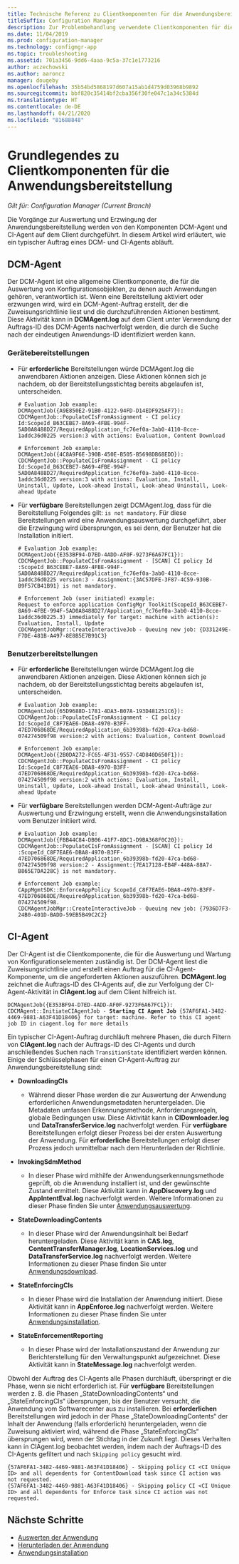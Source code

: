 ```yaml
---
title: Technische Referenz zu Clientkomponenten für die Anwendungsbereitstellung
titleSuffix: Configuration Manager
description: Zur Problembehandlung verwendete Clientkomponenten für die Anwendungsbereitstellung in Configuration Manager.
ms.date: 11/04/2019
ms.prod: configuration-manager
ms.technology: configmgr-app
ms.topic: troubleshooting
ms.assetid: 701a3456-9dd6-4aaa-9c5a-37c1e1773216
author: aczechowski
ms.author: aaroncz
manager: dougeby
ms.openlocfilehash: 35b54bd5868197d607a15ab1d4759d03968b9892
ms.sourcegitcommit: bbf820c35414bf2cba356f30fe047c1a34c5384d
ms.translationtype: HT
ms.contentlocale: de-DE
ms.lasthandoff: 04/21/2020
ms.locfileid: "81688848"
---
```

# <a name="understanding-application-deployment-client-components"></a>Grundlegendes zu Clientkomponenten für die Anwendungsbereitstellung

*Gilt für: Configuration Manager (Current Branch)*

Die Vorgänge zur Auswertung und Erzwingung der Anwendungsbereitstellung werden von den Komponenten DCM-Agent und CI-Agent auf dem Client durchgeführt. In diesem Artikel wird erläutert, wie ein typischer Auftrag eines DCM- und CI-Agents abläuft.

## <a name="dcm-agent"></a>DCM-Agent

Der DCM-Agent ist eine allgemeine Clientkomponente, die für die Auswertung von Konfigurationsobjekten, zu denen auch Anwendungen gehören, verantwortlich ist. Wenn eine Bereitstellung aktiviert oder erzwungen wird, wird ein DCM-Agent-Auftrag erstellt, der die Zuweisungsrichtlinie liest und die durchzuführenden Aktionen bestimmt. Diese Aktivität kann in **DCMAgent.log** auf dem Client unter Verwendung der Auftrags-ID des DCM-Agents nachverfolgt werden, die durch die Suche nach der eindeutigen Anwendungs-ID identifiziert werden kann.

### <a name="device-deployments"></a>Gerätebereitstellungen

- Für **erforderliche** Bereitstellungen würde DCMAgent.log die anwendbaren Aktionen anzeigen. Diese Aktionen können sich je nachdem, ob der Bereitstellungsstichtag bereits abgelaufen ist, unterscheiden.

    ```text
    # Evaluation Job example:
    DCMAgentJob({A9E850E2-91B0-4122-94FD-D14EDF925AF7}): CDCMAgentJob::PopulateCIsFromAssignment - CI policy Id:ScopeId_B63CEBE7-8A69-4FBE-994F-5AD0A8488D27/RequiredApplication_fc76ef0a-3ab0-4110-8cce-1addc36d0225 version:3 with actions: Evaluation, Content Download

    # Enforcement Job example:
    DCMAgentJob({4C8A9F6E-390B-450E-B505-B5698DB68EDD}): CDCMAgentJob::PopulateCIsFromAssignment - CI policy Id:ScopeId_B63CEBE7-8A69-4FBE-994F-5AD0A8488D27/RequiredApplication_fc76ef0a-3ab0-4110-8cce-1addc36d0225 version:3 with actions: Evaluation, Install, Uninstall, Update, Look-ahead Install, Look-ahead Uninstall, Look-ahead Update
    ```

- Für **verfügbare** Bereitstellungen zeigt DCMAgent.log, dass für die Bereitstellung Folgendes gilt: `is not mandatory`. Für diese Bereitstellungen wird eine Anwendungsauswertung durchgeführt, aber die Erzwingung wird übersprungen, es sei denn, der Benutzer hat die Installation initiiert.

    ```text
    # Evaluation Job example:
    DCMAgentJob({E353BF94-D7ED-4ADD-AF0F-9273F6A67FC1}): CDCMAgentJob::PopulateCIsFromAssignment - [SCAN] CI policy Id :ScopeId_B63CEBE7-8A69-4FBE-994F-5AD0A8488D27/RequiredApplication_fc76ef0a-3ab0-4110-8cce-1addc36d0225 version:3 - Assignment:{3AC57DFE-3F87-4C59-930B-B9F57CB41B91} is not mandatory.

    # Enforcement Job (user initiated) example:
    Request to enforce application ConfigMgr Toolkit(ScopeId_B63CEBE7-8A69-4FBE-994F-5AD0A8488D27/Application_fc76ef0a-3ab0-4110-8cce-1addc36d0225.3) immediately for target: machine with action(s): Evaluation, Install, Update
    CDCMAgentJobMgr::CreateInteractiveJob - Queuing new job: {D331249E-F7DE-481B-A497-8E8B5E7B91C3}

    ```

### <a name="user-deployments"></a>Benutzerbereitstellungen

- Für **erforderliche** Bereitstellungen würde DCMAgent.log die anwendbaren Aktionen anzeigen. Diese Aktionen können sich je nachdem, ob der Bereitstellungsstichtag bereits abgelaufen ist, unterscheiden.

    ```text
    # Evaluation Job example:
    DCMAgentJob({65D9688D-1781-4DA3-B07A-193D481251C6}): CDCMAgentJob::PopulateCIsFromAssignment - CI policy Id:ScopeId_C8F7EAE6-DBA8-4970-B3FF-47ED706868DE/RequiredApplication_6b39398b-fd20-47ca-bd68-074274509f98 version:2 with actions: Evaluation, Content Download

    # Enforcement Job example:
    DCMAgentJob({2B0DA272-FC65-4F31-9557-C4D840D650F1}): CDCMAgentJob::PopulateCIsFromAssignment - CI policy Id:ScopeId_C8F7EAE6-DBA8-4970-B3FF-47ED706868DE/RequiredApplication_6b39398b-fd20-47ca-bd68-074274509f98 version:2 with actions: Evaluation, Install, Uninstall, Update, Look-ahead Install, Look-ahead Uninstall, Look-ahead Update
    ```

- Für **verfügbare** Bereitstellungen werden DCM-Agent-Aufträge zur Auswertung und Erzwingung erstellt, wenn die Anwendungsinstallation vom Benutzer initiiert wird.

    ```text
    # Evaluation Job example:
    DCMAgentJob({FBB44C84-DB06-41F7-8DC1-D9BA368F0C20}): CDCMAgentJob::PopulateCIsFromAssignment - [SCAN] CI policy Id :ScopeId_C8F7EAE6-DBA8-4970-B3FF-47ED706868DE/RequiredApplication_6b39398b-fd20-47ca-bd68-074274509f98 version:2 - Assignment:{7EA17128-EB4F-448A-88A7-B865E7DA228C} is not mandatory.

    # Enforcement Job example:
    CAppMgmtSDK::EnforceAppPolicy ScopeId_C8F7EAE6-DBA8-4970-B3FF-47ED706868DE/RequiredApplication_6b39398b-fd20-47ca-bd68-074274509f98.
    CDCMAgentJobMgr::CreateInteractiveJob - Queuing new job: {7936D7F3-24B0-401D-BADD-59EB5B49C2C2}
    ```

## <a name="ci-agent"></a>CI-Agent

Der CI-Agent ist die Clientkomponente, die für die Auswertung und Wartung von Konfigurationselementen zuständig ist. Der DCM-Agent liest die Zuweisungsrichtlinie und erstellt einen Auftrag für die CI-Agent-Komponente, um die angeforderten Aktionen auszuführen. **DCMAgent.log** zeichnet die Auftrags-ID des CI-Agents auf, die zur Verfolgung der CI-Agent-Aktivität in **CIAgent.log** auf dem Client hilfreich ist.

<pre><code class="lang-text">DCMAgentJob({E353BF94-D7ED-4ADD-AF0F-9273F6A67FC1}): CDCMAgent::InitiateCIAgentJob - <b>Starting CI Agent Job</b> {57AF6FA1-3482-4469-9881-A63F41D18406} for target: machine. Refer to this CI agent job ID in ciagent.log for more details
</code></pre>

Ein typischer CI-Agent-Auftrag durchläuft mehrere Phasen, die durch Filtern von **CIAgent.log** nach der Auftrags-ID des CI-Agents und durch anschließendes Suchen nach `TransitionState` identifiziert werden können. Einige der Schlüsselphasen für einen CI-Agent-Auftrag zur Anwendungsbereitstellung sind:

- **DownloadingCIs**
  - Während dieser Phase werden die zur Auswertung der Anwendung erforderlichen Anwendungsmetadaten heruntergeladen. Die Metadaten umfassen Erkennungsmethode, Anforderungsregeln, globale Bedingungen usw. Diese Aktivität kann in **CIDownloader.log** und **DataTransferService.log** nachverfolgt werden. Für **verfügbare** Bereitstellungen erfolgt dieser Prozess bei der ersten Auswertung der Anwendung. Für **erforderliche** Bereitstellungen erfolgt dieser Prozess jedoch unmittelbar nach dem Herunterladen der Richtlinie.

- **InvokingSdmMethod**
  - In dieser Phase wird mithilfe der Anwendungserkennungsmethode geprüft, ob die Anwendung installiert ist, und der gewünschte Zustand ermittelt. Diese Aktivität kann in **AppDiscovery.log** und **AppIntentEval.log** nachverfolgt werden. Weitere Informationen zu dieser Phase finden Sie unter [Anwendungsauswertung](deployment-evaluation-technical-reference.md).

- **StateDownloadingContents**
  - In dieser Phase wird der Anwendungsinhalt bei Bedarf heruntergeladen. Diese Aktivität kann in **CAS.log**, **ContentTransferManager.log**, **LocationServices.log** und **DataTransferService.log** nachverfolgt werden. Weitere Informationen zu dieser Phase finden Sie unter [Anwendungsdownload](deployment-download-technical-reference.md).

- **StateEnforcingCIs**
  - In dieser Phase wird die Installation der Anwendung initiiert. Diese Aktivität kann in **AppEnforce.log** nachverfolgt werden. Weitere Informationen zu dieser Phase finden Sie unter [Anwendungsinstallation](deployment-install-technical-reference.md).

- **StateEnforcementReporting**
  - In dieser Phase wird der Installationszustand der Anwendung zur Berichterstellung für den Verwaltungspunkt aufgezeichnet. Diese Aktivität kann in **StateMessage.log** nachverfolgt werden.

Obwohl der Auftrag des CI-Agents alle Phasen durchläuft, überspringt er die Phase, wenn sie nicht erforderlich ist. Für **verfügbare** Bereitstellungen werden z. B. die Phasen „StateDownloadingContents“ und „StateEnforcingCIs“ übersprungen, bis der Benutzer versucht, die Anwendung vom Softwarecenter aus zu installieren. Bei **erforderlichen** Bereitstellungen wird jedoch in der Phase „StateDownloadingContents“ der Inhalt der Anwendung (falls erforderlich) heruntergeladen, wenn die Zuweisung aktiviert wird, während die Phase „StateEnforcingCIs“ übersprungen wird, wenn der Stichtag in der Zukunft liegt. Dieses Verhalten kann in CIAgent.log beobachtet werden, indem nach der Auftrags-ID des CI-Agents gefiltert und nach `Skipping policy` gesucht wird.

```text
{57AF6FA1-3482-4469-9881-A63F41D18406} - Skipping policy CI <CI Unique ID> and all dependents for ContentDownload task since CI action was not requested.
{57AF6FA1-3482-4469-9881-A63F41D18406} - Skipping policy CI <CI Unique ID> and all dependents for Enforce task since CI action was not requested.
```

## <a name="next-steps"></a>Nächste Schritte

- [Auswerten der Anwendung](deployment-evaluation-technical-reference.md)
- [Herunterladen der Anwendung](deployment-download-technical-reference.md)
- [Anwendungsinstallation](deployment-install-technical-reference.md)
